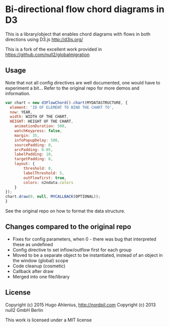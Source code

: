 # Bi-directional flow chord diagrams in D3
This is a library/object that enables chord diagrams with flows in both directions using D3.js http://d3js.org/

This is a fork of the excellent work provided in https://github.com/null2/globalmigration

## Usage
Note that not all config directives are well documented, one would have to experiment a bit... Refer to the original repo for more demos and information.
```javascript
var chart = new d3FlowChord().chart(MYDATASTRUCTURE, {
  element: 'ID OF ELEMENT TO BIND THE CHART TO',
  now: YEAR,
  width: WIDTH OF THE CHART,
  HEIGHT: HEIGHT OF THE CHART,
	animationDuration: 500,
	watchKeypress: false,
	margin: 35,
	infoPopupDelay: 500,
	sourcePadding: 0,
	arcPadding: 0.05,
	labelPadding: 10,
	targetPadding: 8,
	layout: {
		threshold: 0,
		labelThreshold: 5,
		outFlowfirst: true,
		colors: n2ndata.colors
	}
});
chart.draw(0, null, MYCALLBACK(OPTIONAL));
}
```
See the original repo on how to format the data structure.

## Changes compared to the original repo
* Fixes for config parameters, when 0 - there was bug that interpreted these as undefined
* Config directive to set inflow/outflow first for each group
* Moved to be a separate object to be instantiated, instead of an object in the window (global) scope
* Code cleanup (cosmetic)
* Callback after draw
* Merged into one file/library

## License
Copyright (c) 2015 Hugo Ahlenius, http://nordpil.com
Copyright (c) 2013 null2 GmbH Berlin  

This work is licensed under a MIT license
